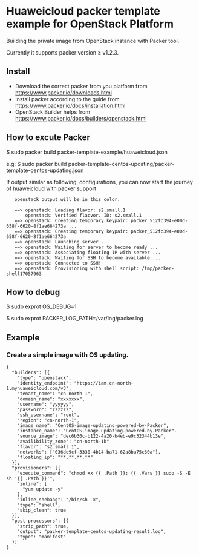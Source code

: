 # Huaweicloud packer template example for OpenStack Platform 

Building the private image from OpenStack instance with Packer tool.

Currently it supports packer version ≥ v1.2.3.

## Install
- Download the correct packer from you platform from https://www.packer.io/downloads.html
- Install packer according to the guide from https://www.packer.io/docs/installation.html
- OpenStack Builder helps from https://www.packer.io/docs/builders/openstack.html

## How to excute Packer
$ sudo packer build packer-template-example/huaweicloud.json

e.g: $ sudo packer build packer-template-centos-updating/packer-template-centos-updating.json

If output similar as following, configurations, you can now start the journey of huaweicloud with packer support
```
   openstack output will be in this color.
   
   ==> openstack: Loading flavor: s2.small.1
       openstack: Verified flacvor. ID: s2.small.1
   ==> openstack: Creating temporary keypair: packer_512fc394-e00d-658f-6620-8f1ae664273a ...
   ==> openstack: Creating temporary keypair: packer_512fc394-e00d-658f-6620-8f1ae664273a
   ==> openstack: Launching server ...
   ==> openstack: Waiting for server to become ready ...
   ==> openstack: Associating floating IP with server ...
   ==> openstack: Waiting for SSH to become available ...
   ==> openstack: Connected to SSH!
   ==> openstack: Provisioning with shell script: /tmp/packer-shell17057963
 ```  
## How to debug
$ sudo exprot OS_DEBUG=1

$ sudo exprot PACKER_LOG_PATH=/var/log/packer.log
   
## Example
### Create a simple image with OS updating.
```
{
  "builders": [{
    "type": "openstack",
    "identity_endpoint": "https://iam.cn-north-1.myhuaweicloud.com/v3",
    "tenant_name": "cn-north-1",
    "domain_name": "xxxxxxx", 
    "username": "yyyyyy",
    "password": "zzzzzz",
    "ssh_username": "root",
    "region": "cn-north-1",
    "image_name": "CentOS-image-updating-powered-by-Packer",
    "instance_name": "CentOS-image-updating-powered-by-Packer".
    "source_image": "dec6b36c-b122-4a20-b4eb-e9c32344b13e",
    "availibility_zone": "cn-north-1b"
    "flavor": "s2.small.1",
    "networks": ["036de9cf-3330-4b14-ba71-62a8ba75c60a"],
    "floating_ip": "**.**.**.**"
  }],
  "provisioners": [{
    "execute_command": "chmod +x {{ .Path }}; {{ .Vars }} sudo -S -E sh '{{ .Path }}'",
    "inline": [
      "yum update -y"
    ],
    "inline_shebang": "/bin/sh -x",
    "type": "shell",
    "skip_clean": true
  }],
  "post-processors": [{
    "strip_path": true,
    "output": "packer-template-centos-updating-result.log",
    "type": "manifest"
  }]
}
```
